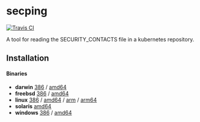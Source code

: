 # secping

[![Travis CI](https://travis-ci.org/jessfraz/secping.svg?branch=master)](https://travis-ci.org/jessfraz/secping)

A tool for reading the SECURITY_CONTACTS file in a kubernetes repository.

## Installation

#### Binaries

- **darwin** [386](https://github.com/jessfraz/secping/releases/download/v0.0.5/secping-darwin-386) / [amd64](https://github.com/jessfraz/secping/releases/download/v0.0.5/secping-darwin-amd64)
- **freebsd** [386](https://github.com/jessfraz/secping/releases/download/v0.0.5/secping-freebsd-386) / [amd64](https://github.com/jessfraz/secping/releases/download/v0.0.5/secping-freebsd-amd64)
- **linux** [386](https://github.com/jessfraz/secping/releases/download/v0.0.5/secping-linux-386) / [amd64](https://github.com/jessfraz/secping/releases/download/v0.0.5/secping-linux-amd64) / [arm](https://github.com/jessfraz/secping/releases/download/v0.0.5/secping-linux-arm) / [arm64](https://github.com/jessfraz/secping/releases/download/v0.0.5/secping-linux-arm64)
- **solaris** [amd64](https://github.com/jessfraz/secping/releases/download/v0.0.5/secping-solaris-amd64)
- **windows** [386](https://github.com/jessfraz/secping/releases/download/v0.0.5/secping-windows-386) / [amd64](https://github.com/jessfraz/secping/releases/download/v0.0.5/secping-windows-amd64)
